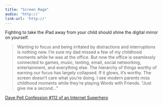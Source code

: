 ```yaml
---
title: "Screen Rage"
audio: 'http://'
link-url: 'http://'
---
```

<p>Fighting to take the iPad away from your child should shine the digital mirror on yourself.</p>
<blockquote><p>
  Wanting to focus and being irritated by distractions and interruptions is nothing new. I’m sure my dad missed a few of my childhood moments while he was at the office. But now the office is seamlessly connected to games, music, texting, email, social networking, entertainment, and everything else. The hierarchy of things worthy of earning our focus has largely collapsed. If it glows, it’s worthy. The screen doesn’t care what you’re doing. I see modern parents miss childhood moments while they’re playing Words with Friends. “Just give me a second…”
</p></blockquote>
<p><a href="http://tweetagewasteland.com/2012/03/screen-rage/">Dave Pell Confession #112 of an Internet Superhero</a></p>
